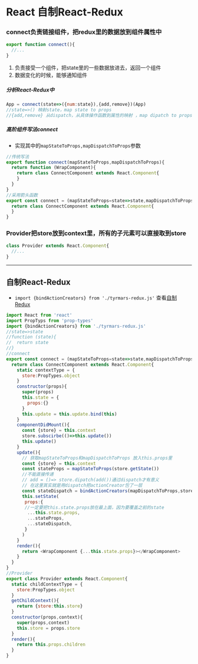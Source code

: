 # React 自制React-Redux

### connect负责链接组件，把redux里的数据放到组件属性中

```js
export function connect(){
  //...
}
```

1. 负责接受一个组件，把state里的一些数据放进去，返回一个组件
2. 数据变化的时候，能够通知组件

##### 分析React-Redux中

```js
App = connect(state=>({num:state}),{add,remove})(App)
//state=>() 映射state，map state to props
//{add,remove} 从dispatch，从具体操作函数到属性的映射 ，map dipatch to props
```

##### 高阶组件写法connect

* 实现其中的`mapStateToProps,mapDispatchToProps`参数

```js
//传统写法
export function connect(mapStateToProps,mapDispatchToProps){
  return function (WrapComponent){
    return class ConnectComponent extends React.Component{
    }
  }
}
//采用箭头函数
export const connect = (mapStateToProps=state=>state,mapDispatchToProps={})=>(WrapComponent)=>{
  return class ConnectComponent extends React.Component{
  }
}
```

### Provider把store放到context里，所有的子元素可以直接取到store

```js
class Provider extends React.Component{
  //...
}
```

---

## 自制React-Redux

* `import {bindActionCreators} from './tyrmars-redux.js'` 查看[自制Redux](/Redux-01/REDUX_CREATE.md)

```js
import React from 'react'
import PropTyps from 'prop-types'
import {bindActionCreators} from './tyrmars-redux.js'
//state=>state
//function (state){
//  return state
//}
//connect
export const connect = (mapStateToProps=state=>state,mapDispatchToProps={})=>{
  return class ConnectComponent extends React.Component{
    static contextType = {
      store:PropTypes.object
    }
    constructor(props){
      super(props)
      this.state = {
        props:{}
      }
      this.update = this.update.bind(this)
    }
    componentDidMount(){
      const {store} = this.context
      store.subscirbe(()=>this.update())
      this.update()
    }
    update(){
      // 获取mapStateToProps和mapDispatchToProps 放入this.props里
      const {store} = this.context
      const stateProps = mapStateToProps(store.getState())
      //不能直接传递
      // add = ()=> store.dipatch(add())通过dispatch才有意义
      // 在这里其实就是用dispatch把actionCreator包了一层
      const stateDispatch = bindActionCreators(mapDispatchToProps,store.dispatch)
      this.setState(
       props:{
       //一定要把this.state.props放在最上面，因为要覆盖之前的state
        ...this.state.props,
        ...stateProps,
        ...stateDispatch,
       }
      )
    }
    render(){
      return <WrapComponent {...this.state.props}></WrapComponent>
    }
  }
}
//Provider
export class Provider extends React.Component{
  static childContextType = {
    store:PropTypes.object
  }
  getChildContext(){
    return {store:this.store}
  }
  constructor(props,context){
    super(props,context)
    this.store = props.store
  }
  render(){
    return this.props.children
  }
}
```




